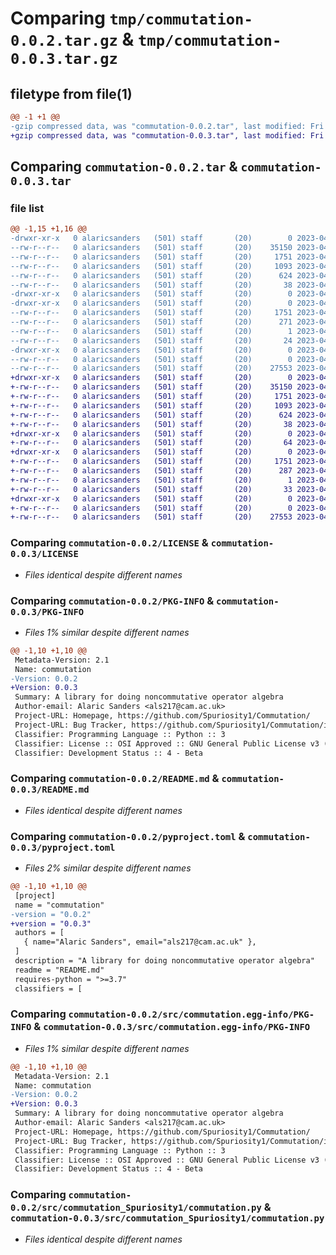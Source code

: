 # Comparing `tmp/commutation-0.0.2.tar.gz` & `tmp/commutation-0.0.3.tar.gz`

## filetype from file(1)

```diff
@@ -1 +1 @@
-gzip compressed data, was "commutation-0.0.2.tar", last modified: Fri Apr 21 19:40:22 2023, max compression
+gzip compressed data, was "commutation-0.0.3.tar", last modified: Fri Apr 21 19:56:00 2023, max compression
```

## Comparing `commutation-0.0.2.tar` & `commutation-0.0.3.tar`

### file list

```diff
@@ -1,15 +1,16 @@
-drwxr-xr-x   0 alaricsanders   (501) staff       (20)        0 2023-04-21 19:40:22.258373 commutation-0.0.2/
--rw-r--r--   0 alaricsanders   (501) staff       (20)    35150 2023-04-21 19:22:44.000000 commutation-0.0.2/LICENSE
--rw-r--r--   0 alaricsanders   (501) staff       (20)     1751 2023-04-21 19:40:22.258236 commutation-0.0.2/PKG-INFO
--rw-r--r--   0 alaricsanders   (501) staff       (20)     1093 2023-04-21 19:16:47.000000 commutation-0.0.2/README.md
--rw-r--r--   0 alaricsanders   (501) staff       (20)      624 2023-04-21 19:40:02.000000 commutation-0.0.2/pyproject.toml
--rw-r--r--   0 alaricsanders   (501) staff       (20)       38 2023-04-21 19:40:22.258412 commutation-0.0.2/setup.cfg
-drwxr-xr-x   0 alaricsanders   (501) staff       (20)        0 2023-04-21 19:40:22.256242 commutation-0.0.2/src/
-drwxr-xr-x   0 alaricsanders   (501) staff       (20)        0 2023-04-21 19:40:22.257575 commutation-0.0.2/src/commutation.egg-info/
--rw-r--r--   0 alaricsanders   (501) staff       (20)     1751 2023-04-21 19:40:22.000000 commutation-0.0.2/src/commutation.egg-info/PKG-INFO
--rw-r--r--   0 alaricsanders   (501) staff       (20)      271 2023-04-21 19:40:22.000000 commutation-0.0.2/src/commutation.egg-info/SOURCES.txt
--rw-r--r--   0 alaricsanders   (501) staff       (20)        1 2023-04-21 19:40:22.000000 commutation-0.0.2/src/commutation.egg-info/dependency_links.txt
--rw-r--r--   0 alaricsanders   (501) staff       (20)       24 2023-04-21 19:40:22.000000 commutation-0.0.2/src/commutation.egg-info/top_level.txt
-drwxr-xr-x   0 alaricsanders   (501) staff       (20)        0 2023-04-21 19:40:22.257775 commutation-0.0.2/src/commutation_Spuriosity1/
--rw-r--r--   0 alaricsanders   (501) staff       (20)        0 2023-04-21 19:20:41.000000 commutation-0.0.2/src/commutation_Spuriosity1/__init__.py
--rw-r--r--   0 alaricsanders   (501) staff       (20)    27553 2023-04-21 19:16:47.000000 commutation-0.0.2/src/commutation_Spuriosity1/commutation.py
+drwxr-xr-x   0 alaricsanders   (501) staff       (20)        0 2023-04-21 19:56:00.891597 commutation-0.0.3/
+-rw-r--r--   0 alaricsanders   (501) staff       (20)    35150 2023-04-21 19:22:44.000000 commutation-0.0.3/LICENSE
+-rw-r--r--   0 alaricsanders   (501) staff       (20)     1751 2023-04-21 19:56:00.891483 commutation-0.0.3/PKG-INFO
+-rw-r--r--   0 alaricsanders   (501) staff       (20)     1093 2023-04-21 19:16:47.000000 commutation-0.0.3/README.md
+-rw-r--r--   0 alaricsanders   (501) staff       (20)      624 2023-04-21 19:55:50.000000 commutation-0.0.3/pyproject.toml
+-rw-r--r--   0 alaricsanders   (501) staff       (20)       38 2023-04-21 19:56:00.891633 commutation-0.0.3/setup.cfg
+drwxr-xr-x   0 alaricsanders   (501) staff       (20)        0 2023-04-21 19:56:00.890116 commutation-0.0.3/src/
+-rw-r--r--   0 alaricsanders   (501) staff       (20)       64 2023-04-21 19:54:11.000000 commutation-0.0.3/src/__init__.py
+drwxr-xr-x   0 alaricsanders   (501) staff       (20)        0 2023-04-21 19:56:00.890853 commutation-0.0.3/src/commutation.egg-info/
+-rw-r--r--   0 alaricsanders   (501) staff       (20)     1751 2023-04-21 19:56:00.000000 commutation-0.0.3/src/commutation.egg-info/PKG-INFO
+-rw-r--r--   0 alaricsanders   (501) staff       (20)      287 2023-04-21 19:56:00.000000 commutation-0.0.3/src/commutation.egg-info/SOURCES.txt
+-rw-r--r--   0 alaricsanders   (501) staff       (20)        1 2023-04-21 19:56:00.000000 commutation-0.0.3/src/commutation.egg-info/dependency_links.txt
+-rw-r--r--   0 alaricsanders   (501) staff       (20)       33 2023-04-21 19:56:00.000000 commutation-0.0.3/src/commutation.egg-info/top_level.txt
+drwxr-xr-x   0 alaricsanders   (501) staff       (20)        0 2023-04-21 19:56:00.891061 commutation-0.0.3/src/commutation_Spuriosity1/
+-rw-r--r--   0 alaricsanders   (501) staff       (20)        0 2023-04-21 19:20:41.000000 commutation-0.0.3/src/commutation_Spuriosity1/__init__.py
+-rw-r--r--   0 alaricsanders   (501) staff       (20)    27553 2023-04-21 19:16:47.000000 commutation-0.0.3/src/commutation_Spuriosity1/commutation.py
```

### Comparing `commutation-0.0.2/LICENSE` & `commutation-0.0.3/LICENSE`

 * *Files identical despite different names*

### Comparing `commutation-0.0.2/PKG-INFO` & `commutation-0.0.3/PKG-INFO`

 * *Files 1% similar despite different names*

```diff
@@ -1,10 +1,10 @@
 Metadata-Version: 2.1
 Name: commutation
-Version: 0.0.2
+Version: 0.0.3
 Summary: A library for doing noncommutative operator algebra
 Author-email: Alaric Sanders <als217@cam.ac.uk>
 Project-URL: Homepage, https://github.com/Spuriosity1/Commutation/
 Project-URL: Bug Tracker, https://github.com/Spuriosity1/Commutation/issues
 Classifier: Programming Language :: Python :: 3
 Classifier: License :: OSI Approved :: GNU General Public License v3 (GPLv3)
 Classifier: Development Status :: 4 - Beta
```

### Comparing `commutation-0.0.2/README.md` & `commutation-0.0.3/README.md`

 * *Files identical despite different names*

### Comparing `commutation-0.0.2/pyproject.toml` & `commutation-0.0.3/pyproject.toml`

 * *Files 2% similar despite different names*

```diff
@@ -1,10 +1,10 @@
 [project]
 name = "commutation"
-version = "0.0.2"
+version = "0.0.3"
 authors = [
   { name="Alaric Sanders", email="als217@cam.ac.uk" },
 ]
 description = "A library for doing noncommutative operator algebra"
 readme = "README.md"
 requires-python = ">=3.7"
 classifiers = [
```

### Comparing `commutation-0.0.2/src/commutation.egg-info/PKG-INFO` & `commutation-0.0.3/src/commutation.egg-info/PKG-INFO`

 * *Files 1% similar despite different names*

```diff
@@ -1,10 +1,10 @@
 Metadata-Version: 2.1
 Name: commutation
-Version: 0.0.2
+Version: 0.0.3
 Summary: A library for doing noncommutative operator algebra
 Author-email: Alaric Sanders <als217@cam.ac.uk>
 Project-URL: Homepage, https://github.com/Spuriosity1/Commutation/
 Project-URL: Bug Tracker, https://github.com/Spuriosity1/Commutation/issues
 Classifier: Programming Language :: Python :: 3
 Classifier: License :: OSI Approved :: GNU General Public License v3 (GPLv3)
 Classifier: Development Status :: 4 - Beta
```

### Comparing `commutation-0.0.2/src/commutation_Spuriosity1/commutation.py` & `commutation-0.0.3/src/commutation_Spuriosity1/commutation.py`

 * *Files identical despite different names*

